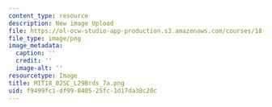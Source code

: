 ```yaml
---
content_type: resource
description: New image Upload
file: https://ol-ocw-studio-app-production.s3.amazonaws.com/courses/18-02sc-multivariable-calculus-fall-2010/f9499fc1df99040525fc1d17da38c20c_MIT18_02SC_L29Brds_7a.png
file_type: image/png
image_metadata:
  caption: ''
  credit: ''
  image-alt: ''
resourcetype: Image
title: MIT18_02SC_L29Brds_7a.png
uid: f9499fc1-df99-0405-25fc-1d17da38c20c
---
```

